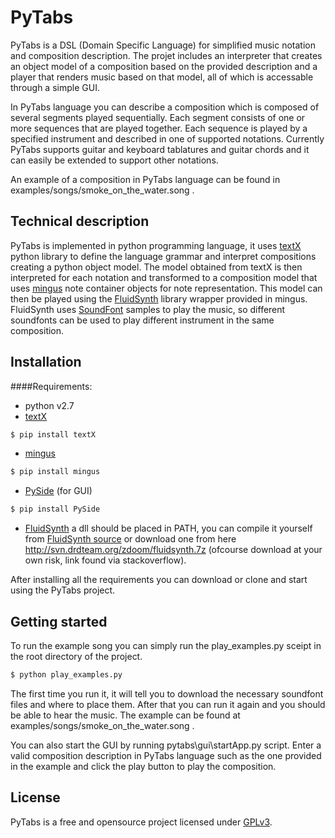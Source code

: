# PyTabs

PyTabs is a DSL (Domain Specific Language) for simplified music notation and composition description. The projet includes an interpreter that creates an object model of a composition based on the provided description and a player that renders music based on that model, all of which is accessable through a simple GUI.

In PyTabs language you can describe a composition which is composed of several segments played sequentially. Each segment consists of one or more sequences that are played together. Each sequence is played by a specified instrument and described in one of supported notations. Currently PyTabs supports guitar and keyboard tablatures and guitar chords and it can easily be extended to support other notations.

An example of a composition in PyTabs language can be found in examples/songs/smoke_on_the_water.song .

## Technical description

PyTabs is implemented in python programming language, it uses [textX] python library to define the language grammar and interpret compositions creating a python object model. The model obtained from textX is then interpreted for each notation and transformed to a composition model that uses [mingus] note container objects for note representation. This model can then be played using the [FluidSynth] library wrapper provided in mingus. FluidSynth uses [SoundFont] samples to play the music, so different soundfonts can be used to play different instrument in the same composition.

## Installation

####Requirements:
- python v2.7
- [textX]
```sh
$ pip install textX
```
- [mingus]
```sh
$ pip install mingus
```
- [PySide] (for GUI)
```sh
$ pip install PySide
```
- [FluidSynth] a dll should be placed in PATH, you can compile it yourself from [FluidSynth source] or download one from here http://svn.drdteam.org/zdoom/fluidsynth.7z (ofcourse download at your own risk, link found via stackoverflow).

After installing all the requirements you can download or clone and start using the PyTabs project.

## Getting started

To run the example song you can simply run the play_examples.py sceipt in the root directory of the project.
```sh
$ python play_examples.py
```
The first time you run it, it will tell you to download the necessary soundfont files and where to place them. After that you can run it again and you should be able to hear the music. The example can be found at examples/songs/smoke_on_the_water.song . 

You can also start the GUI by running pytabs\gui\startApp.py script. Enter a valid composition description in PyTabs language such as the one provided in the example and click the play button to play the composition.

License
----
PyTabs is a free and opensource project licensed under [GPLv3].

[textX]:https://github.com/igordejanovic/textX
[mingus]:https://code.google.com/p/mingus/
[PySide]:http://qt-project.org/wiki/PySide
[FluidSynth]:http://www.fluidsynth.org/
[FluidSynth source]:http://sourceforge.net/projects/fluidsynth/files/fluidsynth-1.1.3/
[SoundFont]:http://en.wikipedia.org/wiki/SoundFont
[GPLv3]:http://www.gnu.org/licenses/
